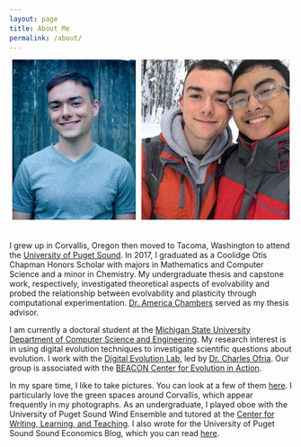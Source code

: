 ```yaml
---
layout: page
title: About Me
permalink: /about/
---
```


<style>
  .img-group{
  	display:flex;
    width:100%;
    margin:auto;
  }

  .flex-container{
  	display:flex;
  }

  .flex-aspect .img-container1{
	   flex:0.7748;
  }

  .flex-aspect .img-container2{
	   flex:0.9282;
  }

  .padding {
	padding: 0px 5px 20px 5px;
}

</style>

<div class="img-group flex-container flex-aspect">
  <div class = "img-container1 padding">
    <img src="/resources/personal_photo_1.jpg" alt="Headshot by Hanna McIntosh"/>
  </div>

  <div class = "img-container2 padding">
    <img src="/resources/personal_photo_2.jpg" alt="Skiing with Nathan"/>
  </div>
</div>


I grew up in Corvallis, Oregon then moved to Tacoma, Washington to attend the [University of Puget Sound](https://www.pugetsound.edu/).
In 2017, I graduated as a Coolidge Otis Chapman Honors Scholar with majors in Mathematics and Computer Science and a minor in Chemistry.
My undergraduate thesis and capstone work, respectively, investigated theoretical aspects of evolvability and probed the relationship between evolvability and plasticity through computational experimentation.
[Dr. America Chambers](http://mathcs.pugetsound.edu/~alchambers/) served as my thesis advisor.

I am currently a doctoral student at the [Michigan State University](https://msu.edu/) [Department of Computer Science and Engineering](http://www.cse.msu.edu/).
My research interest is in using digital evolution techniques to investigate scientific questions about evolution.
I work with the [Digital Evolution Lab](http://devolab.msu.edu/), led by [Dr. Charles Ofria](http://www.ofria.com/).
Our group is associated with the [BEACON Center for Evolution in Action](http://beacon-center.org/).

In my spare time, I like to take pictures.
You can look at a few of them [here](http://mmore500.tumblr.com).
I particularly love the green spaces around Corvallis, which appear frequently in my photographs.
As an undergraduate, I played oboe with the University of Puget Sound Wind Ensemble and tutored at the [Center for Writing, Learning, and Teaching](https://www.pugetsound.edu/cwlt).
I also wrote for the University of Puget Sound Sound Economics Blog, which you can read [here](https://blogs.pugetsound.edu/econ/).
